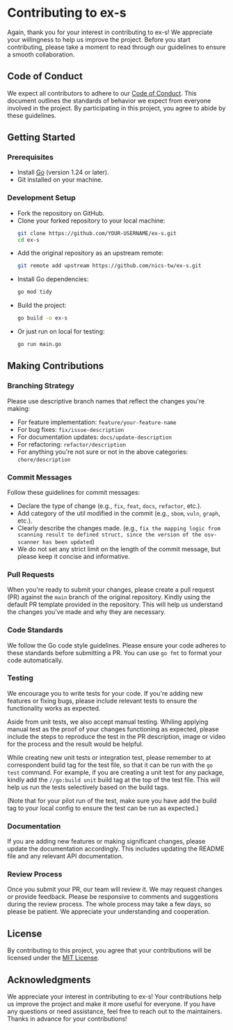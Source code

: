 # Contributing to ex-s

Again, thank you for your interest in contributing to ex-s! We appreciate your willingness to help us improve the project. Before you start contributing, please take a moment to read through our guidelines to ensure a smooth collaboration.

## Code of Conduct

We expect all contributors to adhere to our [Code of Conduct](CODE_OF_CONDUCT.md). This document outlines the standards of behavior we expect from everyone involved in the project. By participating in this project, you agree to abide by these guidelines.

## Getting Started

### Prerequisites

- Install [Go](https://golang.org/doc/install/source) (version 1.24 or later).
- Git installed on your machine.

### Development Setup

- Fork the repository on GitHub.
- Clone your forked repository to your local machine:
  ```bash
  git clone https://github.com/YOUR-USERNAME/ex-s.git
  cd ex-s
  ```
- Add the original repository as an upstream remote:
  ```bash
  git remote add upstream https://github.com/nics-tw/ex-s.git
    ```
- Install Go dependencies:
  ```bash
  go mod tidy
  ```
- Build the project:
  ```bash
  go build -o ex-s
  ```
- Or just run on local for testing:
  ```bash
  go run main.go
  ```

## Making Contributions

### Branching Strategy

Please use descriptive branch names that reflect the changes you're making:

- For feature implementation: `feature/your-feature-name`
- For bug fixes: `fix/issue-description`
- For documentation updates: `docs/update-description`
- For refactoring: `refactor/description`
- For anything you're not sure or not in the above categories: `chore/description`

### Commit Messages

Follow these guidelines for commit messages:

- Declare the type of change (e.g., `fix`, `feat`, `docs`, `refactor`, etc.).
- Add category of the util modified in the commit (e.g., `sbom`, `vuln`, `graph`, etc.).
- Clearly describe the changes made. (e.g., `fix the mapping logic from scanning result to defined struct, since the version of the osv-scanner has been updated`)
- We do not set any strict limit on the length of the commit message, but please keep it concise and informative.

### Pull Requests

When you're ready to submit your changes, please create a pull request (PR) against the `main` branch of the original repository. Kindly using the default PR template provided in the repository. This will help us understand the changes you've made and why they are necessary.

### Code Standards

We follow the Go code style guidelines. Please ensure your code adheres to these standards before submitting a PR. You can use `go fmt` to format your code automatically.

### Testing

We encourage you to write tests for your code. If you're adding new features or fixing bugs, please include relevant tests to ensure the functionality works as expected.

Aside from unit tests, we also accept manual testing. Whiling applying manual test as the proof of your changes functioning as expected, please include the steps to reproduce the test in the PR description, image or video for the process and the result would be helpful.

While creating new unit tests or integration test, please remember to at correspondent build tag for the test file, so that it can be run with the `go test` command. For example, if you are creating a unit test for any package, kindly add the `//go:build unit` build tag at the top of the test file. This will help us run the tests selectively based on the build tags.

(Note that for your pilot run of the test, make sure you have add the build tag to your local config to ensure the test can be run as expected.)

### Documentation

If you are adding new features or making significant changes, please update the documentation accordingly. This includes updating the README file and any relevant API documentation.

### Review Process

Once you submit your PR, our team will review it. We may request changes or provide feedback. Please be responsive to comments and suggestions during the review process. The whole process may take a few days, so please be patient. We appreciate your understanding and cooperation.

## License

By contributing to this project, you agree that your contributions will be licensed under the [MIT License](LICENSE).

## Acknowledgments

We appreciate your interest in contributing to ex-s! Your contributions help us improve the project and make it more useful for everyone. If you have any questions or need assistance, feel free to reach out to the maintainers. Thanks in advance for your contributions!
